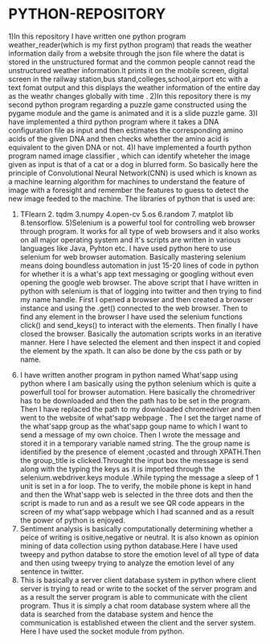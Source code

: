 # PYTHON-REPOSITORY
1)In this repository I have written one python program  weather_reader(which is my first python program) that reads the weather information daily from a website through the json file where the datat is stored in the unstructured format and the common people cannot read the unstructured weather information.It prints it on the mobile screen, digital screen in the railway station,bus stand,colleges,school,airport etc with a text fomat output and this displays the weather information of the entire day as the weathr changes globally with time .
2)In this repository there is my second python program regarding a puzzle game constructed using the pygame module and the game is animated and it is a slide puzzle game.
3)I have implemented a third python program where it takes a DNA configuration file as input and then estimates the corresponding amino acids of the given DNA and then checks whether the amino acid is equivalent to the given DNA or not.
4)I have implemented a fourth python program named image classifier , which can identify wheteher the image given as input is that of a cat or a dog in blurred form. So basically here the principle of Convolutional Neural Network(CNN) is used which is known as a machine learning algorithm for machines to understand the feature of image with a foresight and remember the features to guess to detect the new image feeded to the machine. The libraries of python that is used are:
1. TFlearn 2. tqdm 3.numpy 4.open-cv 5.os 6.random 7. matplot lib 8.tensorflow.
5)Selenium is a powerful tool for controlling web browser through program. It works for all type of web browsers and it also works on all major operating system and it's scripts are written in various languages like Java, Pyhton etc. I have used python here to use selenium for web browser automation. Basically mastering selenium means doing boundless automation in just 15-20 lines of code in python for whether it is a what's app text messaging or googling without even opening the google web browser. The above script that I have written in python with selenium is that of logging into twitter and then trying to find my name handle. First I opened a browser and then created a browser instance and using the .get() connected to the web browser. Then to find any element in the browser I have used the selenium functions click() and send_keys() to interact with the elements. Then finally I have closed the browser. Basically the automation scripts works in an iterative manner. Here I have selected the element and then inspect it and copied the element by the xpath. It can also be done by the css path or by name.
6) I have written another program in python named What'sapp using python where I am basically using the python selenium which is quite a powerfull  tool for browser automation. Here basically  the chromedriver has to be downloaded and then the path has to be set in the program. Then I have replaced the path to my downloaded chromedriver and then went to the website of what'sapp webpage . The I set the target name of the what'sapp group as the what'sapp goup name to which I want to send a message of my own choice. Then I wrote the message and stored it in a temporary variable named string. The the group name is identified by the presence of element ;ocasted and through XPATH.Then the group_title is clicked.Throught the input box the message is send along with the typing the keys as it is imported through the selenium.webdriver.keys module .While typing the message a sleep of 1 unit is set in a for loop. The to verify, the mobile phone is kept in hand and then the What'sapp web is selected in the three dots and then the script is made to run and as a result we see QR code appears in the screen of my what'sapp webpage which I had scanned and as a result the power of python is enjoyed.
7) Sentiment analysis is basically computationally determining whether a peice of writing is ositive,negative or neutral. It is also known as opinion mining of data collection using python database.Here I have used tweepy and python databse to store the emotion level of all type of data and then using tweepy trying to analyze the emotion level of any sentence in twitter.
8) This is basically a server client database system in python where client server is trying to read or write to the socket of the server program and as a result the server program is able to communicate with the client program. Thus it is simply a chat room database system where all the data is searched from the database system and hence the communication is established etween the client and the server system. Here I have used the socket module from python.
